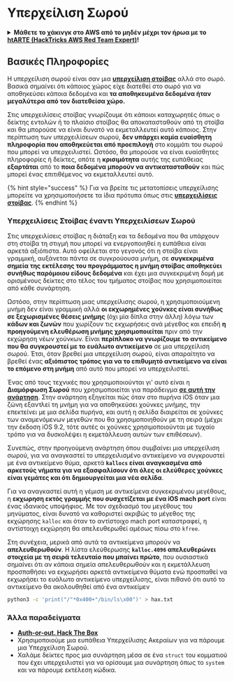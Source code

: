 # Υπερχείλιση Σωρού

<details>

<summary><strong>Μάθετε το χάκινγκ στο AWS από το μηδέν μέχρι τον ήρωα με το</strong> <a href="https://training.hacktricks.xyz/courses/arte"><strong>htARTE (HackTricks AWS Red Team Expert)</strong></a><strong>!</strong></summary>

Άλλοι τρόποι υποστήριξης του HackTricks:

* Αν θέλετε να δείτε την **εταιρεία σας διαφημισμένη στο HackTricks** ή να **κατεβάσετε το HackTricks σε μορφή PDF** ελέγξτε τα [**ΣΧΕΔΙΑ ΣΥΝΔΡΟΜΗΣ**](https://github.com/sponsors/carlospolop)!
* Αποκτήστε το [**επίσημο PEASS & HackTricks swag**](https://peass.creator-spring.com)
* Ανακαλύψτε [**την Οικογένεια PEASS**](https://opensea.io/collection/the-peass-family), τη συλλογή μας από αποκλειστικά [**NFTs**](https://opensea.io/collection/the-peass-family)
* **Εγγραφείτε** στην 💬 [**ομάδα Discord**](https://discord.gg/hRep4RUj7f) ή στην [**ομάδα τηλεγραφήματος**](https://t.me/peass) ή **ακολουθήστε** μας στο **Twitter** 🐦 [**@hacktricks\_live**](https://twitter.com/hacktricks\_live)**.**
* **Μοιραστείτε τα χάκινγκ κόλπα σας υποβάλλοντας PRs** στα [**HackTricks**](https://github.com/carlospolop/hacktricks) και [**HackTricks Cloud**](https://github.com/carlospolop/hacktricks-cloud) αποθετήρια του github.

</details>

## Βασικές Πληροφορίες

Η υπερχείλιση σωρού είναι σαν μια [**υπερχείλιση στοίβας**](../stack-overflow/) αλλά στο σωρό. Βασικά σημαίνει ότι κάποιος χώρος είχε διατεθεί στο σωρό για να αποθηκεύσει κάποια δεδομένα και **τα αποθηκευμένα δεδομένα ήταν μεγαλύτερα από τον διατεθείσα χώρο.**

Στις υπερχειλίσεις στοίβας γνωρίζουμε ότι κάποιοι καταχωρητές όπως ο δείκτης εντολών ή το πλαίσιο στοίβας θα αποκατασταθούν από τη στοίβα και θα μπορούσε να είναι δυνατό να εκμεταλλευτεί αυτό κάποιος. Στην περίπτωση των υπερχειλίσεων σωρού, **δεν υπάρχει καμία ευαίσθητη πληροφορία που αποθηκεύεται από προεπιλογή** στο κομμάτι του σωρού που μπορεί να υπερχειλιστεί. Ωστόσο, θα μπορούσε να είναι ευαίσθητες πληροφορίες ή δείκτες, οπότε η **κρισιμότητα** αυτής της ευπάθειας **εξαρτάται** από το **ποια δεδομένα μπορούν να αντικατασταθούν** και πώς μπορεί ένας επιτιθέμενος να εκμεταλλευτεί αυτό.

{% hint style="success" %}
Για να βρείτε τις μετατοπίσεις υπερχείλισης μπορείτε να χρησιμοποιήσετε τα ίδια πρότυπα όπως στις [**υπερχειλίσεις στοίβας**](../stack-overflow/#finding-stack-overflows-offsets).
{% endhint %}

### Υπερχειλίσεις Στοίβας έναντι Υπερχειλίσεων Σωρού

Στις υπερχειλίσεις στοίβας η διάταξη και τα δεδομένα που θα υπάρχουν στη στοίβα τη στιγμή που μπορεί να ενεργοποιηθεί η ευπάθεια είναι αρκετά αξιόπιστα. Αυτό οφείλεται στο γεγονός ότι η στοίβα είναι γραμμική, αυξάνεται πάντα σε συγκρούουσα μνήμη, σε **συγκεκριμένα σημεία της εκτέλεσης του προγράμματος η μνήμη στοίβας αποθηκεύει συνήθως παρόμοιου είδους δεδομένα** και έχει μια συγκεκριμένη δομή με ορισμένους δείκτες στο τέλος του τμήματος στοίβας που χρησιμοποιείται από κάθε συνάρτηση.

Ωστόσο, στην περίπτωση μιας υπερχείλισης σωρού, η χρησιμοποιούμενη μνήμη δεν είναι γραμμική αλλά **οι εκχωρημένες χούνκες είναι συνήθως σε ξεχωρισμένες θέσεις μνήμης** (όχι μία δίπλα στην άλλη) λόγω των **κάδων και ζωνών** που χωρίζουν τις εκχωρήσεις ανά μέγεθος και επειδή **η προηγούμενη ελευθέρωση μνήμης χρησιμοποιείται** πριν από την εκχώρηση νέων χούνκων. Είναι **περίπλοκο να γνωρίζουμε το αντικείμενο που θα συγκρουστεί με το ευάλωτο αντικείμενο** σε μια υπερχείλιση σωρού. Έτσι, όταν βρεθεί μια υπερχείλιση σωρού, είναι απαραίτητο να βρεθεί ένας **αξιόπιστος τρόπος για να το επιθυμητό αντικείμενο να είναι το επόμενο στη μνήμη** από αυτό που μπορεί να υπερχειλιστεί.

Ένας από τους τεχνικές που χρησιμοποιούνται γι' αυτό είναι η **Διαμόρφωση Σωρού** που χρησιμοποιείται για παράδειγμα [**σε αυτή την ανάρτηση**](https://azeria-labs.com/grooming-the-ios-kernel-heap/). Στην ανάρτηση εξηγείται πώς όταν στο πυρήνα iOS όταν μια ζώνη εξαντλεί τη μνήμη για να αποθηκεύσει χούνκες μνήμης, την επεκτείνει με μια σελίδα πυρήνα, και αυτή η σελίδα διαιρείται σε χούνκες των αναμενόμενων μεγεθών που θα χρησιμοποιηθούν με τη σειρά (μέχρι την έκδοση iOS 9.2, τότε αυτές οι χούνκες χρησιμοποιούνται με τυχαίο τρόπο για να δυσκολέψει η εκμετάλλευση αυτών των επιθέσεων).

Συνεπώς, στην προηγούμενη ανάρτηση όπου συμβαίνει μια υπερχείλιση σωρού, για να αναγκαστεί το υπερχειλισμένο αντικείμενο να συγκρουστεί με ένα αντικείμενο θύμα, αρκετά **`kallocs` είναι αναγκασμένα από αρκετούς νήματα για να εξασφαλίσουν ότι όλες οι ελεύθερες χούνκες είναι γεμάτες και ότι δημιουργείται μια νέα σελίδα**.

Για να αναγκαστεί αυτή η γέμιση με αντικείμενα συγκεκριμένου μεγέθους, η **εκχωρηση εκτός γραμμής που συσχετίζεται με ένα iOS mach port** είναι ένας ιδανικός υποψήφιος. Με τον σχεδιασμό του μεγέθους του μηνύματος, είναι δυνατό να καθοριστεί ακριβώς το μέγεθος της εκχώρησης `kalloc` και όταν το αντίστοιχο mach port καταστραφεί, η αντίστοιχη εκχώρηση θα απελευθερωθεί αμέσως πίσω στο `kfree`.

Στη συνέχεια, μερικά από αυτά τα αντικείμενα μπορούν να **απελευθερωθούν**. Η λίστα ελεύθερωσης **`kalloc.4096` απελευθερώνει στοιχεία με τη σειρά τελευταίο που μπαίνει πρώτο**, που ουσιαστικά σημαίνει ότι αν κάποια σημεία απελευθερωθούν και η εκμετάλλευση προσπαθήσει να εκχωρήσει αρκετά αντικείμενα θύματα ενώ προσπαθεί να εκχωρήσει το ευάλωτο αντικείμενο υπερχείλισης, είναι πιθανό ότι αυτό το αντικείμενο θα ακολουθηθεί από ένα αντικείμεν
```bash
python3 -c 'print("/"*0x400+"/bin/ls\x00")' > hax.txt
```
### Άλλα παραδείγματα

* [**Auth-or-out. Hack The Box**](https://7rocky.github.io/en/ctf/htb-challenges/pwn/auth-or-out/)
* Χρησιμοποιούμε μια ευπάθεια Υπερχείλισης Ακεραίων για να πάρουμε μια Υπερχείλιση Σωρού.
* Χαλάμε δείκτες προς μια συνάρτηση μέσα σε ένα `struct` του κομματιού που έχει υπερχειλιστεί για να ορίσουμε μια συνάρτηση όπως το `system` και να πάρουμε εκτέλεση κώδικα.
